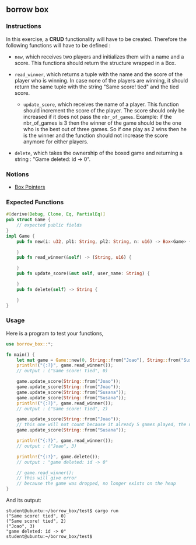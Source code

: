 ## borrow box

### Instructions

In this exercise, a **CRUD** functionality will have to be created. Therefore the following functions will have to be defined :

- `new`, which receives two players and initializes them with a name and a score. This functions should
  return the structure wrapped in a Box.

- `read_winner`, which returns a tuple with the name and the score of the player who is winning.
  In case none of the players are winning, it should return the same tuple with the string "Same score! tied" and the tied score.

  - `update_score`, which receives the name of a player.
    This function should increment the score of the player. The score should only be increased if it does not pass the `nbr_of_games`.
    Example: if the nbr_of_games is 3 then the winner of the game should be the one who is the best out of three games. So if one play as 2 wins then
    he is the winner and the function should not increase the score anymore for either players.

- `delete`, which takes the ownership of the boxed game and returning a string : "Game deleted: id -> 0".

### Notions

- [Box Pointers](https://doc.rust-lang.org/book/ch15-01-box.html)

### Expected Functions

```rust
#[derive(Debug, Clone, Eq, PartialEq)]
pub struct Game {
    // expected public fields
}
impl Game {
    pub fn new(i: u32, pl1: String, pl2: String, n: u16) -> Box<Game> {

    }
    pub fn read_winner(&self) -> (String, u16) {

    }
    pub fn update_score(&mut self, user_name: String) {

    }
    pub fn delete(self) -> String {

    }
}
```

### Usage

Here is a program to test your functions,

```rust
use borrow_box::*;

fn main() {
    let mut game = Game::new(0, String::from("Joao"), String::from("Susana"), 5);
    println!("{:?}", game.read_winner());
    // output : ("Same score! tied", 0)

    game.update_score(String::from("Joao"));
    game.update_score(String::from("Joao"));
    game.update_score(String::from("Susana"));
    game.update_score(String::from("Susana"));
    println!("{:?}", game.read_winner());
    // output : ("Same score! tied", 2)

    game.update_score(String::from("Joao"));
    // this one will not count because it already 5 games played, the nbr_of_games
    game.update_score(String::from("Susana"));

    println!("{:?}", game.read_winner());
    // output : ("Joao", 3)

    println!("{:?}", game.delete());
    // output : "game deleted: id -> 0"

    // game.read_winner();
    // this will give error
    // because the game was dropped, no longer exists on the heap
}
```

And its output:

```console
student@ubuntu:~/borrow_box/test$ cargo run
("Same score! tied", 0)
("Same score! tied", 2)
("Joao", 3)
"game deleted: id -> 0"
student@ubuntu:~/borrow_box/test$
```
